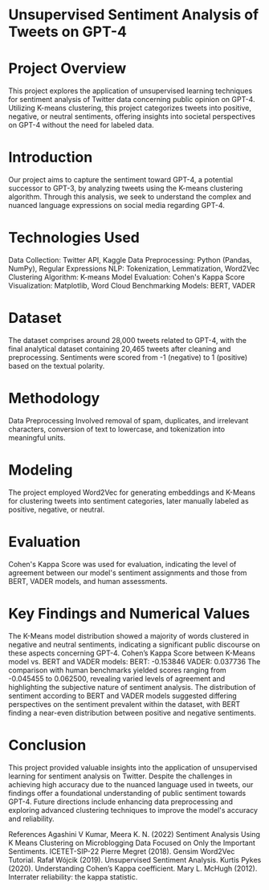 # Unsupervised Sentiment Analysis of Tweets on GPT-4

# Project Overview
This project explores the application of unsupervised learning techniques for sentiment analysis of Twitter data concerning public opinion on GPT-4. Utilizing K-means clustering, this project categorizes tweets into positive, negative, or neutral sentiments, offering insights into societal perspectives on GPT-4 without the need for labeled data.


# Introduction
Our project aims to capture the sentiment toward GPT-4, a potential successor to GPT-3, by analyzing tweets using the K-means clustering algorithm. Through this analysis, we seek to understand the complex and nuanced language expressions on social media regarding GPT-4.

# Technologies Used
Data Collection: Twitter API, Kaggle
Data Preprocessing: Python (Pandas, NumPy), Regular Expressions
NLP: Tokenization, Lemmatization, Word2Vec
Clustering Algorithm: K-means
Model Evaluation: Cohen's Kappa Score
Visualization: Matplotlib, Word Cloud
Benchmarking Models: BERT, VADER

# Dataset
The dataset comprises around 28,000 tweets related to GPT-4, with the final analytical dataset containing 20,465 tweets after cleaning and preprocessing. Sentiments were scored from -1 (negative) to 1 (positive) based on the textual polarity.

# Methodology
Data Preprocessing
Involved removal of spam, duplicates, and irrelevant characters, conversion of text to lowercase, and tokenization into meaningful units.

# Modeling
The project employed Word2Vec for generating embeddings and K-Means for clustering tweets into sentiment categories, later manually labeled as positive, negative, or neutral.

# Evaluation
Cohen's Kappa Score was used for evaluation, indicating the level of agreement between our model's sentiment assignments and those from BERT, VADER models, and human assessments.

# Key Findings and Numerical Values
The K-Means model distribution showed a majority of words clustered in negative and neutral sentiments, indicating a significant public discourse on these aspects concerning GPT-4.
Cohen’s Kappa Score between K-Means model vs. BERT and VADER models:
BERT: -0.153846
VADER: 0.037736
The comparison with human benchmarks yielded scores ranging from -0.045455 to 0.062500, revealing varied levels of agreement and highlighting the subjective nature of sentiment analysis.
The distribution of sentiment according to BERT and VADER models suggested differing perspectives on the sentiment prevalent within the dataset, with BERT finding a near-even distribution between positive and negative sentiments.

# Conclusion
This project provided valuable insights into the application of unsupervised learning for sentiment analysis on Twitter. Despite the challenges in achieving high accuracy due to the nuanced language used in tweets, our findings offer a foundational understanding of public sentiment towards GPT-4. Future directions include enhancing data preprocessing and exploring advanced clustering techniques to improve the model's accuracy and reliability.

References
Agashini V Kumar, Meera K. N. (2022) Sentiment Analysis Using K Means Clustering on Microblogging Data Focused on Only the Important Sentiments. ICETET-SIP-22
Pierre Megret (2018). Gensim Word2Vec Tutorial.
Rafał Wójcik (2019). Unsupervised Sentiment Analysis.
Kurtis Pykes (2020). Understanding Cohen’s Kappa coefficient.
Mary L. McHugh (2012). Interrater reliability: the kappa statistic.
